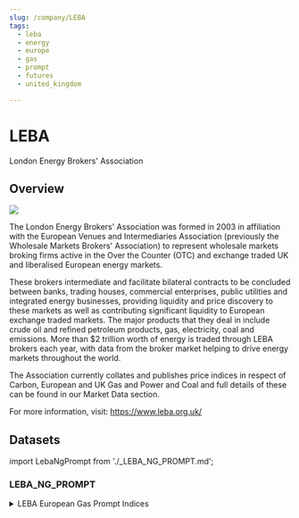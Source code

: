 ```yaml
---
slug: /company/LEBA
tags:
  - leba
  - energy
  - europe
  - gas
  - prompt
  - futures
  - united_kingdom

---
```


LEBA
============================================================

London Energy Brokers' Association

## Overview

![](/img/data/leba.png)

The London Energy Brokers' Association was formed in 2003 in affiliation with the European Venues and Intermediaries Association (previously the Wholesale Markets Brokers' Association) to represent wholesale markets broking firms active in the Over the Counter (OTC) and exchange traded UK and liberalised European energy markets.

These brokers intermediate and facilitate bilateral contracts to be concluded between banks, trading houses, commercial enterprises, public utilities and integrated energy businesses, providing liquidity and price discovery to these markets as well as contributing significant liquidity to European exchange traded markets. The major products that they deal in include crude oil and refined petroleum products, gas, electricity, coal and emissions. More than $2 trillion worth of energy is traded through LEBA brokers each year, with data from the broker market helping to drive energy markets throughout the world.

The Association currently collates and publishes price indices in respect of Carbon, European and UK Gas and Power and Coal and full details of these can be found in our Market Data section.

For more information, visit: https://www.leba.org.uk/

## Datasets
import LebaNgPrompt from './_LEBA_NG_PROMPT.md';

### LEBA_NG_PROMPT
<details>
<summary>LEBA European Gas Prompt Indices</summary>
<LebaNgPrompt />
</details>